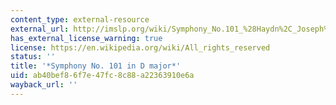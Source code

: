 ```yaml
---
content_type: external-resource
external_url: http://imslp.org/wiki/Symphony_No.101_%28Haydn%2C_Joseph%29
has_external_license_warning: true
license: https://en.wikipedia.org/wiki/All_rights_reserved
status: ''
title: '*Symphony No. 101 in D major*'
uid: ab40bef8-6f7e-47fc-8c88-a22363910e6a
wayback_url: ''
---
```

